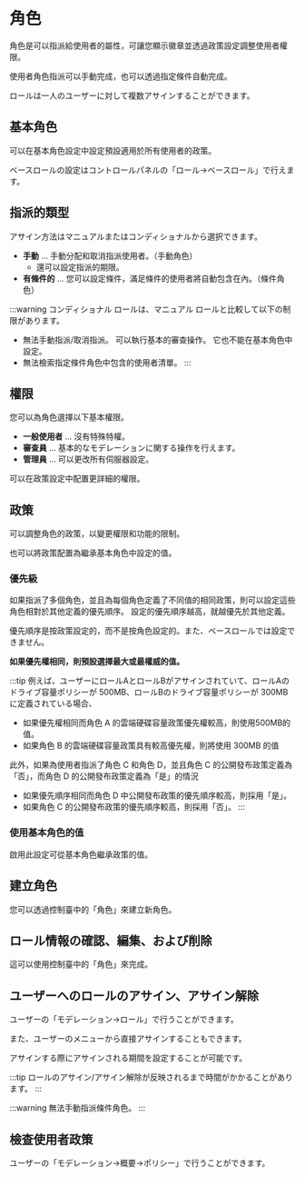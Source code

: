 # 角色

角色是可以指派給使用者的屬性，可讓您顯示徽章並透過政策設定調整使用者權限。

使用者角色指派可以手動完成，也可以透過指定條件自動完成。

ロールは一人のユーザーに対して複数アサインすることができます。

## 基本角色

可以在基本角色設定中設定預設適用於所有使用者的政策。

ベースロールの設定はコントロールパネルの「ロール→ベースロール」で行えます。

## 指派的類型

アサイン方法はマニュアルまたはコンディショナルから選択できます。

- **手動** ... 手動分配和取消指派使用者。（手動角色）
  - 還可以設定指派的期限。
- **有條件的** ... 您可以設定條件，滿足條件的使用者將自動包含在內。（條件角色）

:::warning
コンディショナル ロールは、マニュアル ロールと比較して以下の制限があります。

- 無法手動指派/取消指派。 可以執行基本的審查操作。 它也不能在基本角色中設定。
- 無法檢索指定條件角色中包含的使用者清單。
  :::

## 權限

您可以為角色選擇以下基本權限。

- **一般使用者** ... 沒有特殊特權。
- **審查員** ... 基本的なモデレーションに関する操作を行えます。
- **管理員** ... 可以更改所有伺服器設定。

可以在政策設定中配置更詳細的權限。

## 政策

可以調整角色的政策，以變更權限和功能的限制。

也可以將政策配置為繼承基本角色中設定的值。

### 優先級

如果指派了多個角色，並且為每個角色定義了不同值的相同政策，則可以設定這些角色相對於其他定義的優先順序。
設定的優先順序越高，就越優先於其他定義。

優先順序是按政策設定的，而不是按角色設定的。また、ベースロールでは設定できません。

**如果優先權相同，則預設選擇最大或最權威的值。**

:::tip
例えば、ユーザーにロールAとロールBがアサインされていて、ロールAのドライブ容量ポリシーが 500MB、ロールBのドライブ容量ポリシーが 300MB に定義されている場合、

- 如果優先權相同而角色 A 的雲端硬碟容量政策優先權較高，則使用500MB的值。
- 如果角色 B 的雲端硬碟容量政策具有較高優先權，則將使用 300MB 的值

此外，如果為使用者指派了角色 C 和角色 D，並且角色 C 的公開發布政策定義為「否」，而角色 D 的公開發布政策定義為「是」的情況

- 如果優先順序相同而角色 D 中公開發布政策的優先順序較高，則採用「是」。
- 如果角色 C 的公開發布政策的優先順序較高，則採用「否」。
  :::

### 使用基本角色的值

啟用此設定可從基本角色繼承政策的值。

## 建立角色

您可以透過控制臺中的「角色」來建立新角色。

## ロール情報の確認、編集、および削除

這可以使用控制臺中的「角色」來完成。

## ユーザーへのロールのアサイン、アサイン解除

ユーザーの「モデレーション→ロール」で行うことができます。

また、ユーザーのメニューから直接アサインすることもできます。

アサインする際にアサインされる期間を設定することが可能です。

:::tip
ロールのアサイン/アサイン解除が反映されるまで時間がかかることがあります。
:::

:::warning
無法手動指派條件角色。
:::

## 檢查使用者政策

ユーザーの「モデレーション→概要→ポリシー」で行うことができます。
